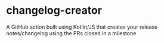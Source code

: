 # changelog-creator
A GitHub action built using Kotlin/JS that creates your release notes/changelog using the PRs closed in a milestone

